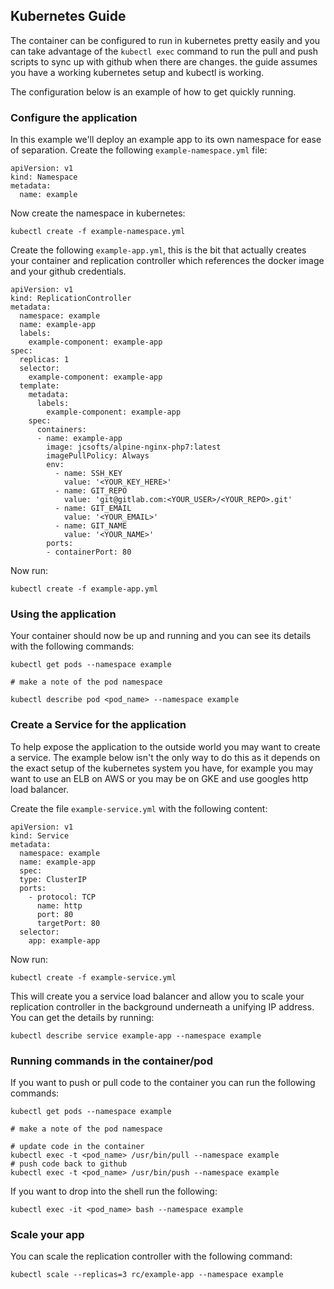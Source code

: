 ## Kubernetes Guide
The container can be configured to run in kubernetes pretty easily and you can take advantage of the ```kubectl exec``` command to run the pull and push scripts to sync up with github when there are changes. the guide assumes you have a working kubernetes setup and kubectl is working.

The configuration below is an example of how to get quickly running.

### Configure the application

In this example we'll deploy an example app to its own namespace for ease of separation. Create the following ```example-namespace.yml``` file:

```
apiVersion: v1
kind: Namespace
metadata:
  name: example
```

Now create the namespace in kubernetes:

```kubectl create -f example-namespace.yml```

Create the following ```example-app.yml```, this is the bit that actually creates your container and replication controller which references the docker image and your github credentials.

```
apiVersion: v1
kind: ReplicationController
metadata:
  namespace: example
  name: example-app
  labels:
    example-component: example-app
spec:
  replicas: 1
  selector:
    example-component: example-app
  template:
    metadata:
      labels:
        example-component: example-app
    spec:
      containers:
      - name: example-app
        image: jcsofts/alpine-nginx-php7:latest
        imagePullPolicy: Always
        env:
          - name: SSH_KEY
            value: '<YOUR_KEY_HERE>'
          - name: GIT_REPO
            value: 'git@gitlab.com:<YOUR_USER>/<YOUR_REPO>.git'
          - name: GIT_EMAIL
            value: '<YOUR_EMAIL>'
          - name: GIT_NAME
            value: '<YOUR_NAME>'
        ports:
        - containerPort: 80
```
Now run:

```kubectl create -f example-app.yml```

### Using the application

Your container should now be up and running and you can see its details with the following commands:

```
kubectl get pods --namespace example

# make a note of the pod namespace

kubectl describe pod <pod_name> --namespace example
```

### Create a Service for the application

To help expose the application to the outside world you may want to create a service. The example below isn't the only way to do this as it depends on the exact setup of the kubernetes system you have, for example you may want to use an ELB on AWS or you may be on GKE and use googles http load balancer.

Create the file ```example-service.yml``` with the following content:

```
apiVersion: v1
kind: Service
metadata:
  namespace: example
  name: example-app
  spec:
  type: ClusterIP
  ports:
    - protocol: TCP
      name: http
      port: 80
      targetPort: 80
  selector:
    app: example-app
```
Now run:
```
kubectl create -f example-service.yml
```
This will create you a service load balancer and allow you to scale your replication controller in the background underneath a unifying IP address. You can get the details by running:
```
kubectl describe service example-app --namespace example
```
### Running commands in the container/pod
If you want to push or pull code to the container you can run the following commands:
```
kubectl get pods --namespace example

# make a note of the pod namespace

# update code in the container
kubectl exec -t <pod_name> /usr/bin/pull --namespace example
# push code back to github
kubectl exec -t <pod_name> /usr/bin/push --namespace example
```
If you want to drop into the shell run the following:
```
kubectl exec -it <pod_name> bash --namespace example
```

### Scale your app
You can scale the replication controller with the following command:
```
kubectl scale --replicas=3 rc/example-app --namespace example
```
